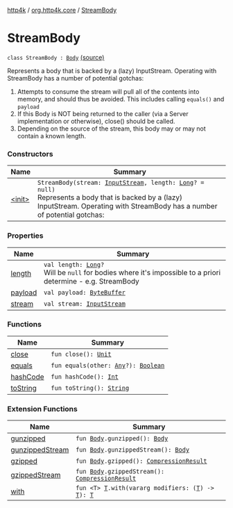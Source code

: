 [http4k](../../index.md) / [org.http4k.core](../index.md) / [StreamBody](./index.md)

# StreamBody

`class StreamBody : `[`Body`](../-body/index.md) [(source)](https://github.com/http4k/http4k/blob/master/http4k-core/src/main/kotlin/org/http4k/core/http.kt#L60)

Represents a body that is backed by a (lazy) InputStream. Operating with StreamBody has a number of potential
gotchas:

1. Attempts to consume the stream will pull all of the contents into memory, and should thus be avoided.
This includes calling `equals()` and `payload`
2. If this Body is NOT being returned to the caller (via a Server implementation or otherwise), close() should be called.
3. Depending on the source of the stream, this body may or may not contain a known length.

### Constructors

| Name | Summary |
|---|---|
| [&lt;init&gt;](-init-.md) | `StreamBody(stream: `[`InputStream`](https://docs.oracle.com/javase/9/docs/api/java/io/InputStream.html)`, length: `[`Long`](https://kotlinlang.org/api/latest/jvm/stdlib/kotlin/-long/index.html)`? = null)`<br>Represents a body that is backed by a (lazy) InputStream. Operating with StreamBody has a number of potential gotchas: |

### Properties

| Name | Summary |
|---|---|
| [length](length.md) | `val length: `[`Long`](https://kotlinlang.org/api/latest/jvm/stdlib/kotlin/-long/index.html)`?`<br>Will be `null` for bodies where it's impossible to a priori determine - e.g. StreamBody |
| [payload](payload.md) | `val payload: `[`ByteBuffer`](https://docs.oracle.com/javase/9/docs/api/java/nio/ByteBuffer.html) |
| [stream](stream.md) | `val stream: `[`InputStream`](https://docs.oracle.com/javase/9/docs/api/java/io/InputStream.html) |

### Functions

| Name | Summary |
|---|---|
| [close](close.md) | `fun close(): `[`Unit`](https://kotlinlang.org/api/latest/jvm/stdlib/kotlin/-unit/index.html) |
| [equals](equals.md) | `fun equals(other: `[`Any`](https://kotlinlang.org/api/latest/jvm/stdlib/kotlin/-any/index.html)`?): `[`Boolean`](https://kotlinlang.org/api/latest/jvm/stdlib/kotlin/-boolean/index.html) |
| [hashCode](hash-code.md) | `fun hashCode(): `[`Int`](https://kotlinlang.org/api/latest/jvm/stdlib/kotlin/-int/index.html) |
| [toString](to-string.md) | `fun toString(): `[`String`](https://kotlinlang.org/api/latest/jvm/stdlib/kotlin/-string/index.html) |

### Extension Functions

| Name | Summary |
|---|---|
| [gunzipped](../../org.http4k.filter/gunzipped.md) | `fun `[`Body`](../-body/index.md)`.gunzipped(): `[`Body`](../-body/index.md) |
| [gunzippedStream](../../org.http4k.filter/gunzipped-stream.md) | `fun `[`Body`](../-body/index.md)`.gunzippedStream(): `[`Body`](../-body/index.md) |
| [gzipped](../../org.http4k.filter/gzipped.md) | `fun `[`Body`](../-body/index.md)`.gzipped(): `[`CompressionResult`](../../org.http4k.filter/-compression-result/index.md) |
| [gzippedStream](../../org.http4k.filter/gzipped-stream.md) | `fun `[`Body`](../-body/index.md)`.gzippedStream(): `[`CompressionResult`](../../org.http4k.filter/-compression-result/index.md) |
| [with](../with.md) | `fun <T> `[`T`](../with.md#T)`.with(vararg modifiers: (`[`T`](../with.md#T)`) -> `[`T`](../with.md#T)`): `[`T`](../with.md#T) |
